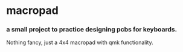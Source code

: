 # macropad
### a small project to practice designing pcbs for keyboards.
Nothing fancy, just a 4x4 macropad with qmk functionality.